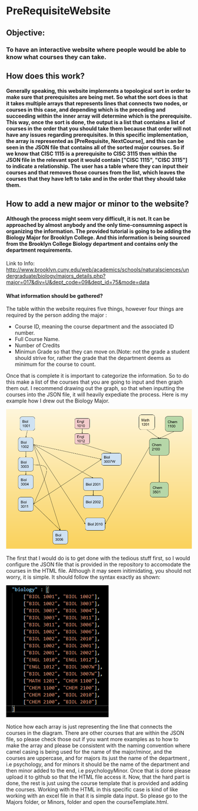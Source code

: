 # PreRequisiteWebsite
## Objective:
### To have an interactive website where people would be able to know what courses they can take.
## How does this work? 
#### Generally speaking, this website implements a topological sort in order to make sure that prerequisites are being met. So what the sort does is that it takes multiple arrays that represents lines that connects two nodes, or courses in this case, and depending which is the preceding and succeeding within the inner array will determine which is the prerequisite. This way, once the sort is done, the output is a list that contains a list of courses in the order that you should take them because that order will not have any issues regarding prerequisites. In this specific implementation, the array is represented as [PreRequisite, NextCourse], and this can be seen in the JSON file that contains all of the sorted major courses. So if we know that CISC 1115 is a prerequisite to CISC 3115 then within the JSON file in the relevant spot it would contain ["CISC 1115", "CISC 3115"] to indicate a relationship. The user has a table where they can input their courses and that removes those courses from the list, which leaves the courses that they have left to take and in the order that they should take them.
## How to add a new major or minor to the website? 
#### Although the process might seem very difficult, it is not. It can be approached by almost anybody and the only time-consumning aspect is organizing the information. The provided tutorial is going to be adding the Biology Major for Brooklyn College. And this information is being sourced from the Brooklyn College Biology department and contains only the department requirements.
Link to Info: http://www.brooklyn.cuny.edu/web/academics/schools/naturalsciences/undergraduate/biology/majors_details.php?major=017&div=U&dept_code=09&dept_id=75&mode=data

#### What information should be gathered? 
The table within the website requires five things, however four things are required by the person adding the major :  
- Course ID, meaning the course department and the associated ID number.
- Full Course Name. 
- Number of Credits
- Minimun Grade so that they can move on.(Note: not the grade a student should strive for, rather the grade that the department deems as minimum for the course to count.

Once that is complete it is important to categorize the information. So to do this make a list of the courses that you are going to input and then graph them out. I recommend drawing out the graph, so that when inputting the courses into the JSON file, it will heavily expediate the process. Here is my example how I drew out the Biology Major.

![Alt text](guideAsset/BioMap.png?raw=true "Title")

The first that I would do is to get done with the tedious stuff first, so I would configure the JSON file that is provided in the repository to accomodate the courses in the HTML file. Although it may seem initimidating, you should not worry, it is simple. It should follow the syntax exactly as shown: 

![Alt text](guideAsset/biocoursesjson.png?raw=true "Title")

Notice how each array is just representing the line that connects the courses in the diagram. There are other courses that are within the JSON file, so please check those out if you want more examples as to how to make the array and please be consistent with the naming convention where camel casing is being used for the name of the major/minor, and the courses are uppercase, and for majors its just the name of the department , i.e psychology, and for minors it should be the name of the department and then minor added to the end, i.e psychologyMinor. Once that is done please upload it to github so that the HTML file access it. Now, that the hard part is done, the rest is just using the course template that is provided and adding the courses. Working with the HTML in this specific case is kind of like working with an excel file in that it is simple data input. So please go to the Majors folder, or Minors, folder and open the courseTemplate.html.
